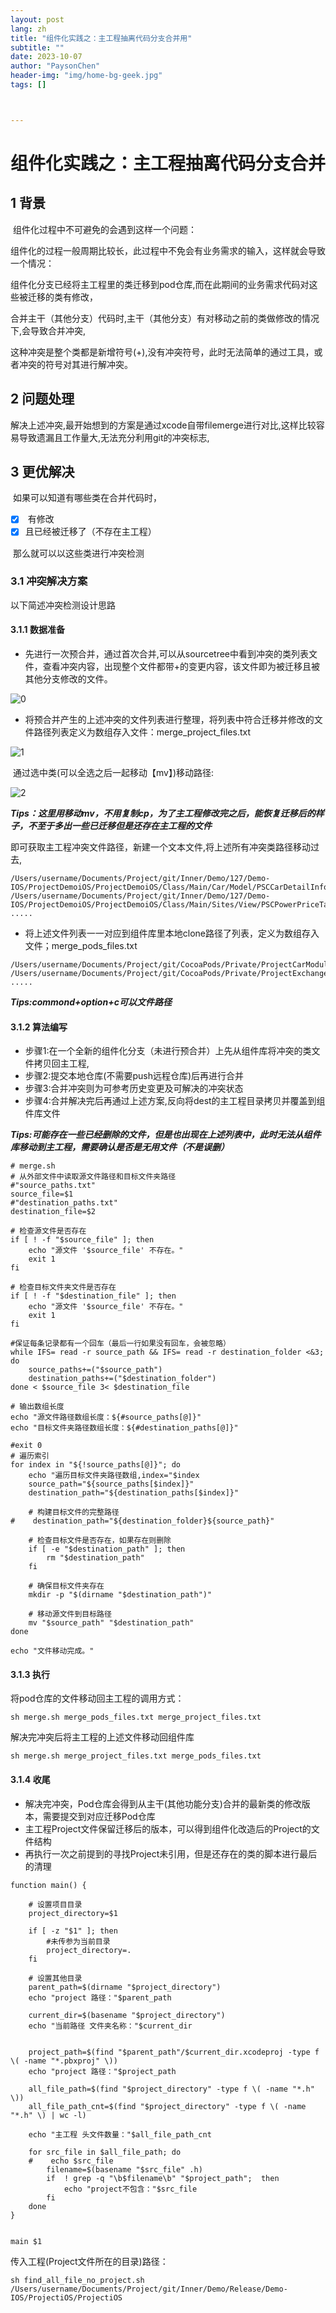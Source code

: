```yaml
---
layout: post
lang: zh
title: "组件化实践之：主工程抽离代码分支合并用"
subtitle: ""
date: 2023-10-07
author: "PaysonChen"
header-img: "img/home-bg-geek.jpg"
tags: []



---
```


# 组件化实践之：主工程抽离代码分支合并

## 1 背景

​	组件化过程中不可避免的会遇到这样一个问题：

​	组件化的过程一般周期比较长，此过程中不免会有业务需求的输入，这样就会导致一个情况：

​	组件化分支已经将主工程里的类迁移到pod仓库,而在此期间的业务需求代码对这些被迁移的类有修改，

​	合并主干（其他分支）代码时,主干（其他分支）有对移动之前的类做修改的情况下,会导致合并冲突,

​	这种冲突是整个类都是新增符号(+),没有冲突符号，此时无法简单的通过工具，或者冲突的符号对其进行解冲突。

## 2 问题处理

​	解决上述冲突,最开始想到的方案是通过xcode自带filemerge进行对比,这样比较容易导致遗漏且工作量大,无法充分利用git的冲突标志,

## 3 更优解决

​	如果可以知道有哪些类在合并代码时，

- [x] ​	有修改
- [x] ​	且已经被迁移了（不存在主工程）

​	那么就可以以这些类进行冲突检测

### 3.1 冲突解决方案

以下简述冲突检测设计思路	

#### 3.1.1 数据准备

- 先进行一次预合并，通过首次合并,可以从sourcetree中看到冲突的类列表文件，查看冲突内容，出现整个文件都带+的变更内容，该文件即为被迁移且被其他分支修改的文件。

![0](/img/2023-10-07-merge/0.jpg)

- 将预合并产生的上述冲突的文件列表进行整理，将列表中符合迁移并修改的文件路径列表定义为数组存入文件：merge_project_files.txt

![1](/img/2023-10-07-merge/1.png)

​	通过选中类(可以全选之后一起移动【mv】)移动路径:

![2](/img/2023-10-07-merge/2.png)

***Tips：这里用移动mv，不用复制cp，为了主工程修改完之后，能恢复迁移后的样子，不至于多出一些已迁移但是还存在主工程的文件***	

即可获取主工程冲突文件路径，新建一个文本文件,将上述所有冲突类路径移动过去,

```shell
/Users/username/Documents/Project/git/Inner/Demo/127/Demo-IOS/ProjectDemoiOS/ProjectDemoiOS/Class/Main/Car/Model/PSCCarDetailInforModel.h
/Users/username/Documents/Project/git/Inner/Demo/127/Demo-IOS/ProjectDemoiOS/ProjectDemoiOS/Class/Main/Sites/View/PSCPowerPriceTableViewCell.m
.....
```

- 将上述文件列表一一对应到组件库里本地clone路径了列表，定义为数组存入文件；merge_pods_files.txt

```
/Users/username/Documents/Project/git/CocoaPods/Private/ProjectCarModule/ProjectCarModule/Classes/Car/Model/DemoCarDetailInforModel.h
/Users/username/Documents/Project/git/CocoaPods/Private/ProjectExchangeMoudle/ProjectExchangeMoudle/Classes/Sites/View/DemoPowerPriceTableViewCell.m
.....
```

***Tips:commond+option+c可以文件路径***

#### 3.1.2  算法编写

- 步骤1:在一个全新的组件化分支（未进行预合并）上先从组件库将冲突的类文件拷贝回主工程,
- 步骤2:提交本地仓库(不需要push远程仓库)后再进行合并
- 步骤3:合并冲突则为可参考历史变更及可解决的冲突状态
- 步骤4:合并解决完后再通过上述方案,反向将dest的主工程目录拷贝并覆盖到组件库文件

***Tips:可能存在一些已经删除的文件，但是也出现在上述列表中，此时无法从组件库移动到主工程，需要确认是否是无用文件（不是误删）***

```shell
# merge.sh
# 从外部文件中读取源文件路径和目标文件夹路径
#"source_paths.txt"
source_file=$1
#"destination_paths.txt"
destination_file=$2

# 检查源文件是否存在
if [ ! -f "$source_file" ]; then
    echo "源文件 '$source_file' 不存在。"
    exit 1
fi

# 检查目标文件夹文件是否存在
if [ ! -f "$destination_file" ]; then
    echo "源文件 '$source_file' 不存在。"
    exit 1
fi

#保证每条记录都有一个回车（最后一行如果没有回车，会被忽略）
while IFS= read -r source_path && IFS= read -r destination_folder <&3; do
    source_paths+=("$source_path")
    destination_paths+=("$destination_folder")
done < $source_file 3< $destination_file

# 输出数组长度
echo "源文件路径数组长度：${#source_paths[@]}"
echo "目标文件夹路径数组长度：${#destination_paths[@]}"

#exit 0
# 遍历索引
for index in "${!source_paths[@]}"; do
    echo "遍历目标文件夹路径数组,index="$index
    source_path="${source_paths[$index]}"
    destination_path="${destination_paths[$index]}"

    # 构建目标文件的完整路径
#    destination_path="${destination_folder}${source_path}"

    # 检查目标文件是否存在，如果存在则删除
    if [ -e "$destination_path" ]; then
        rm "$destination_path"
    fi

    # 确保目标文件夹存在
    mkdir -p "$(dirname "$destination_path")"

    # 移动源文件到目标路径
    mv "$source_path" "$destination_path"
done

echo "文件移动完成。"

```

#### 3.1.3 执行

将pod仓库的文件移动回主工程的调用方式：

```shell
sh merge.sh merge_pods_files.txt merge_project_files.txt
```

解决完冲突后将主工程的上述文件移动回组件库

```shell
sh merge.sh merge_project_files.txt merge_pods_files.txt
```

#### 3.1.4 收尾

- 解决完冲突，Pod仓库会得到从主干(其他功能分支)合并的最新类的修改版本，需要提交到对应迁移Pod仓库
- 主工程Project文件保留迁移后的版本，可以得到组件化改造后的Project的文件结构
- 再执行一次之前提到的寻找Project未引用，但是还存在的类的脚本进行最后的清理

```shell
function main() {
    
    # 设置项目目录
    project_directory=$1

    if [ -z "$1" ]; then
        #未传参为当前目录
        project_directory=.
    fi

    # 设置其他目录
    parent_path=$(dirname "$project_directory")
    echo "project 路径："$parent_path
    
    current_dir=$(basename "$project_directory")
    echo "当前路径 文件夹名称："$current_dir

    
    project_path=$(find "$parent_path"/$current_dir.xcodeproj -type f \( -name "*.pbxproj" \))
    echo "project 路径："$project_path

    all_file_path=$(find "$project_directory" -type f \( -name "*.h" \))
    all_file_path_cnt=$(find "$project_directory" -type f \( -name "*.h" \) | wc -l)

    echo "主工程 头文件数量："$all_file_path_cnt

    for src_file in $all_file_path; do
    #    echo $src_file
        filename=$(basename "$src_file" .h)
        if  ! grep -q "\b$filename\b" "$project_path";  then
            echo "project不包含："$src_file
        fi
    done
}


main $1

```

传入工程(Project文件所在的目录)路径：

```shell
sh find_all_file_no_project.sh /Users/username/Documents/Project/git/Inner/Demo/Release/Demo-IOS/ProjectiOS/ProjectiOS 
```

